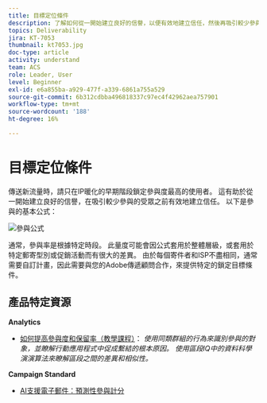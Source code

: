 ```yaml
---
title: 目標定位條件
description: 了解如何從一開始建立良好的信譽，以便有效地建立信任，然後再吸引較少參與的受眾。
topics: Deliverability
jira: KT-7053
thumbnail: kt7053.jpg
doc-type: article
activity: understand
team: ACS
role: Leader, User
level: Beginner
exl-id: e6a855ba-a929-477f-a339-6861a755a529
source-git-commit: 6b312cdbba496818337c97ec4f42962aea757901
workflow-type: tm+mt
source-wordcount: '188'
ht-degree: 16%

---
```


# 目標定位條件

傳送新流量時，請只在IP暖化的早期階段鎖定參與度最高的使用者。 這有助於從一開始建立良好的信譽，在吸引較少參與的受眾之前有效地建立信任。 以下是參與的基本公式：

![參與公式](../assets/formula-for-enagement.png)

通常，參與率是根據特定時段。 此量度可能會因公式套用於整體層級，或套用於特定郵寄型別或促銷活動而有很大的差異。 由於每個寄件者和ISP不盡相同，通常需要自訂計畫，因此需要與您的Adobe傳遞顧問合作，來提供特定的鎖定目標條件。

## 產品特定資源

**Analytics**

* [如何提高參與度和保留率（教學課程）](https://experienceleague.adobe.com/docs/analytics-learn/tutorials/mobile-app-analytics/measuring-mobile-analytics/how-to-increase-engagement-and-retention-rates.html?lang=en#mobile-app-analytics)： *使用同類群組的行為來識別參與的對象，並瞭解行動應用程式中促成繫結的根本原因。 使用區段IQ中的資料科學演演算法來瞭解區段之間的差異和相似性。*

**Campaign Standard**

* [AI支援電子郵件：預測性參與計分](https://experienceleague.adobe.com/docs/campaign-standard/using/testing-and-sending/preparing-and-testing-messages/predictive.html#predictive-scoring)
